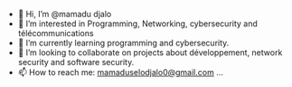 - 👋 Hi, I’m @mamadu djalo
- 👀 I’m interested in Programming, Networking, cybersecurity and télécommunications
- 🌱 I’m currently learning programming and cybersecurity.
- 💞️ I’m looking to collaborate on projects about développement, network security and software security.
- 📫 How to reach me: mamaduselodjalo0@gmail.com ...


<!---
mamadu-sdjalo/mamadu-sdjalo is a ✨ special ✨ repository because its `README.md` (this file) appears on your GitHub profile.
You can click the Preview link to take a look at your changes.
--->
